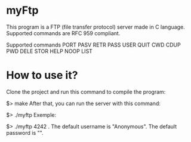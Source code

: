 # myFtp

This program is a FTP (file transfer protocol) server made in C language.
Supported commands are RFC 959 compliant.

Supported commands
PORT
PASV
RETR
PASS
USER
QUIT
CWD
CDUP
PWD
DELE
STOR
HELP
NOOP
LIST

# How to use it?
Clone the project and run this command to compile the program:

$> make
After that, you can run the server with this command:

$> ./myftp <SERVER PORT> <SERVER ROOT LOCATION>
Exemple:

$> ./myftp 4242 .
The default username is "Anonymous".
The default password is "".
